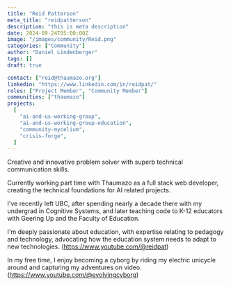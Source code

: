 ```yaml
---
title: "Reid Patterson"
meta_title: "reidpatterson"
description: "this is meta description"
date: 2024-09-24T05:00:00Z
image: "/images/community/Reid.png"
categories: ["Community"]
author: "Daniel Lindenberger"
tags: []
draft: true

contact: ["reid@thaumazo.org"]
linkedin: "https://www.linkedin.com/in/reidpat/"
roles: ["Project Member", "Community Member"]
communities: ["thaumazo"]
projects:
  [
    "ai-and-us-working-group",
    "ai-and-us-working-group-education",
    "community-mycelium",
    "crisis-forge",
  ]
---
```


Creative and innovative problem solver with superb technical communication skills.

Currently working part time with Thaumazo as a full stack web developer, creating the technical foundations for AI related projects.

I've recently left UBC, after spending nearly a decade there with my undergrad in Cognitive Systems, and later teaching code to K-12 educators with Geering Up and the Faculty of Education.

I'm deeply passionate about education, with expertise relating to pedagogy and technology, advocating how the education system needs to adapt to new technologies. (https://www.youtube.com/@reidpat)

In my free time, I enjoy becoming a cyborg by riding my electric unicycle around and capturing my adventures on video. (https://www.youtube.com/@evolvingcyborg)
